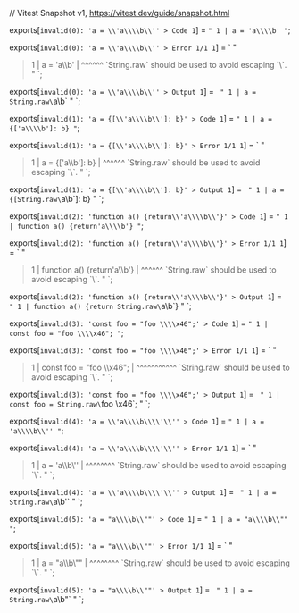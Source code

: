 // Vitest Snapshot v1, https://vitest.dev/guide/snapshot.html

exports[`invalid(0): 'a = \\'a\\\\b\\'' > Code 1`] = `
"
  1 | a = 'a\\\\b'
"
`;

exports[`invalid(0): 'a = \\'a\\\\b\\'' > Error 1/1 1`] = `
"
> 1 | a = 'a\\\\b'
    |     ^^^^^^ \`String.raw\` should be used to avoid escaping \`\\\`.
"
`;

exports[`invalid(0): 'a = \\'a\\\\b\\'' > Output 1`] = `
"
  1 | a = String.raw\`a\\b\`
"
`;

exports[`invalid(1): 'a = {[\\'a\\\\b\\']: b}' > Code 1`] = `
"
  1 | a = {['a\\\\b']: b}
"
`;

exports[`invalid(1): 'a = {[\\'a\\\\b\\']: b}' > Error 1/1 1`] = `
"
> 1 | a = {['a\\\\b']: b}
    |       ^^^^^^ \`String.raw\` should be used to avoid escaping \`\\\`.
"
`;

exports[`invalid(1): 'a = {[\\'a\\\\b\\']: b}' > Output 1`] = `
"
  1 | a = {[String.raw\`a\\b\`]: b}
"
`;

exports[`invalid(2): 'function a() {return\\'a\\\\b\\'}' > Code 1`] = `
"
  1 | function a() {return'a\\\\b'}
"
`;

exports[`invalid(2): 'function a() {return\\'a\\\\b\\'}' > Error 1/1 1`] = `
"
> 1 | function a() {return'a\\\\b'}
    |                     ^^^^^^ \`String.raw\` should be used to avoid escaping \`\\\`.
"
`;

exports[`invalid(2): 'function a() {return\\'a\\\\b\\'}' > Output 1`] = `
"
  1 | function a() {return String.raw\`a\\b\`}
"
`;

exports[`invalid(3): 'const foo = "foo \\\\x46";' > Code 1`] = `
"
  1 | const foo = "foo \\\\x46";
"
`;

exports[`invalid(3): 'const foo = "foo \\\\x46";' > Error 1/1 1`] = `
"
> 1 | const foo = "foo \\\\x46";
    |             ^^^^^^^^^^^ \`String.raw\` should be used to avoid escaping \`\\\`.
"
`;

exports[`invalid(3): 'const foo = "foo \\\\x46";' > Output 1`] = `
"
  1 | const foo = String.raw\`foo \\x46\`;
"
`;

exports[`invalid(4): 'a = \\'a\\\\b\\\\'\\'' > Code 1`] = `
"
  1 | a = 'a\\\\b\\''
"
`;

exports[`invalid(4): 'a = \\'a\\\\b\\\\'\\'' > Error 1/1 1`] = `
"
> 1 | a = 'a\\\\b\\''
    |     ^^^^^^^^ \`String.raw\` should be used to avoid escaping \`\\\`.
"
`;

exports[`invalid(4): 'a = \\'a\\\\b\\\\'\\'' > Output 1`] = `
"
  1 | a = String.raw\`a\\b'\`
"
`;

exports[`invalid(5): 'a = "a\\\\b\\""' > Code 1`] = `
"
  1 | a = "a\\\\b\\""
"
`;

exports[`invalid(5): 'a = "a\\\\b\\""' > Error 1/1 1`] = `
"
> 1 | a = "a\\\\b\\""
    |     ^^^^^^^^ \`String.raw\` should be used to avoid escaping \`\\\`.
"
`;

exports[`invalid(5): 'a = "a\\\\b\\""' > Output 1`] = `
"
  1 | a = String.raw\`a\\b"\`
"
`;
